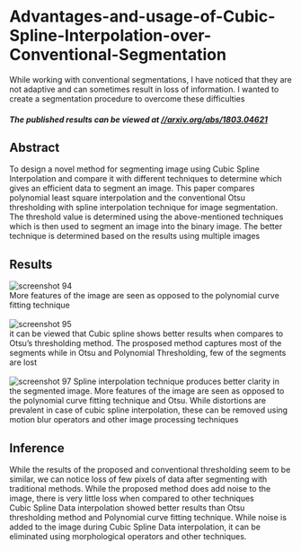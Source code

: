 # Advantages-and-usage-of-Cubic-Spline-Interpolation-over-Conventional-Segmentation
While working with conventional segmentations, I have noticed that they are not adaptive and can sometimes result in loss of information. I wanted to create a segmentation procedure to overcome these difficulties<br />
##### The published results can be viewed at [//arxiv.org/abs/1803.04621](//arxiv.org/abs/1803.04621)
## Abstract
To design a novel method for segmenting image using Cubic Spline Interpolation and compare it with different techniques to determine which gives an efficient data to segment an image. This paper compares polynomial least square interpolation and the conventional Otsu thresholding with spline interpolation technique for image segmentation. The threshold value is determined using the above-mentioned techniques which is then used to segment an image into the binary image. The better technique is determined based on the results using multiple images
## Results
![screenshot 94](https://user-images.githubusercontent.com/41950483/46920143-dab41580-cfb7-11e8-9bbe-b5438d6d8bee.png)<br />
 More features of the image are seen as opposed to the polynomial curve fitting technique<br />
 <br />
![screenshot 95](https://user-images.githubusercontent.com/41950483/46920270-accfd080-cfb9-11e8-805b-7613997a10c3.png)<br />
it can be viewed that Cubic spline shows better results when compares to Otsu’s thresholding method. The prosposed method captures most of the segments while in Otsu and Polynomial Thresholding, few of the segments are lost<br />
<br />
![screenshot 97](https://user-images.githubusercontent.com/41950483/46920232-274c2080-cfb9-11e8-8206-bcaabe43003a.png)
Spline interpolation technique produces better clarity in the segmented image. More features of the image are seen as opposed to the polynomial curve fitting technique and Otsu. While distortions are prevalent in case of cubic spline interpolation, these can be removed using motion blur operators and other image processing techniques
## Inference
While the results of the proposed and conventional thresholding seem to be similar, we can notice loss of few pixels of data after segmenting with traditional methods. While the proposed method does add noise to the image, there is very little loss when compared to other techniques<br />
Cubic Spline Data interpolation showed better results than Otsu thresholding method and Polynomial curve fitting technique. While noise is added to the image during Cubic Spline Data interpolation, it can be eliminated using morphological operators and other techniques.

 
